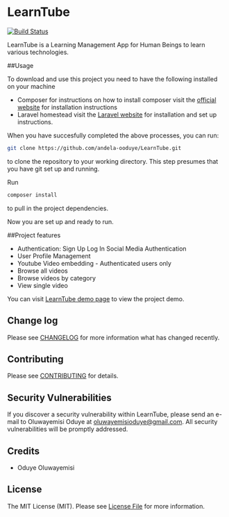 # LearnTube

[![Build Status](https://travis-ci.org/laravel/framework.svg)](https://travis-ci.org/laravel/framework)

LearnTube is a Learning Management App for Human Beings to learn various technologies. 

##Usage

To download and use this project you need to have the following installed on your machine
- Composer
  for instructions on how to install composer visit the [official website](https://getcomposer.org/doc/00-intro.md) for installation instructions
- Laravel homestead
  visit the [Laravel website](http://laravel.com/docs/5.1/homestead) for installation and set up instructions.

When you have succesfully completed the above processes, you can run:
```bash
git clone https://github.com/andela-ooduye/LearnTube.git
`````
to clone the repository to your working directory. This step presumes that you have git set up and running.

Run
````bash
composer install
`````
to pull in the project dependencies.

Now you are set up and ready to run.


##Project features
- Authentication:
  Sign Up
  Log In
  Social Media Authentication
- User Profile Management
- Youtube Video embedding - Authenticated users only
- Browse all videos
- Browse videos by category
- View single video

You can visit [LearnTube demo page](http://learntube.heroku.com/) to view the project demo.

## Change log

Please see [CHANGELOG](CHANGELOG.md) for more information what has changed recently.

## Contributing

Please see [CONTRIBUTING](CONTRIBUTING.md) for details.

## Security Vulnerabilities

If you discover a security vulnerability within LearnTube, please send an e-mail to Oluwayemisi Oduye at oluwayemisioduye@gmail.com. All security vulnerabilities will be promptly addressed.

## Credits

- Oduye Oluwayemisi

## License

The MIT License (MIT). Please see [License File](LICENSE.md) for more information.